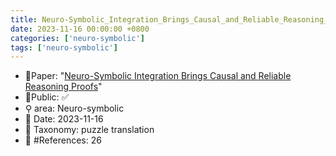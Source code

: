```yaml
---
title: Neuro-Symbolic_Integration_Brings_Causal_and_Reliable_Reasoning_Proofs
date: 2023-11-16 00:00:00 +0800
categories: ['neuro-symbolic']
tags: ['neuro-symbolic']
---
```


- 📙Paper: "[Neuro-Symbolic Integration Brings Causal and Reliable Reasoning Proofs](https://www.semanticscholar.org/paper/Neuro-Symbolic-Integration-Brings-Causal-and-Proofs-Yang-Li/a26fa1983e4bc7c5b55cd5a1296afe6f876baa03)"
- 🔑Public: ✅
- ⚲ area: Neuro-symbolic
- 📅 Date: 2023-11-16
- 🔎 Taxonomy: puzzle translation
- 📝 #References: 26

